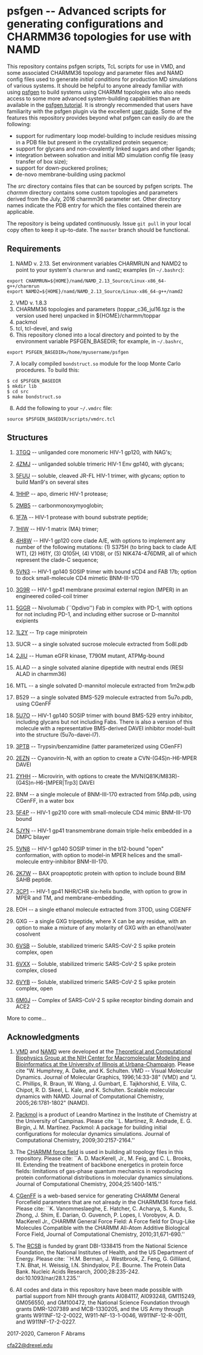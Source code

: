 # psfgen -- Advanced scripts for generating configurations and CHARMM36 topologies for use with NAMD

This repository contains psfgen scripts, TcL scripts for use in VMD, and some associated CHARMM36 topology and parameter files and NAMD config files used to generate _initial conditions_ for production MD simulations of various systems.  It should be helpful to anyone already familiar with using [psfgen](https://www.ks.uiuc.edu/Research/vmd/plugins/psfgen) to build systems using CHARMM topologies who also needs access to some more advanced system-building capabilities than are available in the [psfgen tutorial](https://www.ks.uiuc.edu/Research/namd/tutorial/NCSA2002/hands-on).  It is strongly recommended that users have familiarity with the psfgen plugin via the excellent [user guide](https://www.ks.uiuc.edu/Research/vmd/plugins/psfgen/ug.pdf). Some of the features this repository provides beyond what psfgen can easily do are the following:

* support for rudimentary loop model-building to include residues missing in a PDB file but present in the crystallized protein sequence;
* support for glycans and non-covalently linked sugars and other ligands;
* integration between solvation and initial MD simulation config file (easy transfer of box size);
* support for down-puckered prolines;
* de-novo membrane-building using packmol

The _src_ directory contains files that can be sourced by psfgen scripts.  The _charmm_ directory contains some custom topologies and parameters derived from the July, 2016 charmm36 parameter set.  Other directory names indicate the PDB entry for which the files contained therein are applicable.

The repository is being updated continuously.  Issue `git pull` in your local copy often to keep it up-to-date.  The `master` branch should be functional.

## Requirements

1. NAMD v. 2.13.  Set environment variables CHARMRUN and NAMD2 to point to your system's `charmrun` and `namd2`; examples (in `~/.bashrc`):
```
export CHARMRUN=${HOME}/namd/NAMD_2.13_Source/Linux-x86_64-g++/charmrun
export NAMD2=${HOME}/namd/NAMD_2.13_Source/Linux-x86_64-g++/namd2
```
2. VMD v. 1.8.3
3. CHARMM36 topologies and parameters (toppar_c36_jul16.tgz is the version used here) unpacked in ${HOME}/charmm/toppar
4. packmol
5. tcl, tcl-devel, and swig
6. This repository cloned into a local directory and pointed to by the environment variable PSFGEN_BASEDIR; for example, in `~/.bashrc`,
```
export PSFGEN_BASEDIR=/home/myusername/psfgen
```
7. A locally compiled `bondstruct.so` module for the loop Monte Carlo procedures.  To build this:

```
$ cd $PSFGEN_BASEDIR
$ mkdir lib
$ cd src
$ make bondstruct.so
```

8. Add the following to your `~/.vmdrc` file:
```
source $PSFGEN_BASEDIR/scripts/vmdrc.tcl
```

## Structures

1. [3TGQ](http://www.rcsb.org/pdb/explore/explore.do?structureId=3tgq) -- unliganded core monomeric HIV-1 gp120, with NAG's;

2. [4ZMJ](http://www.rcsb.org/pdb/explore/explore.do?structureId=4zmj) -- unliganded soluble trimeric HIV-1 Env gp140, with glycans;

3. [5FUU](http://www.rcsb.org/pdb/explore/explore.do?structureId=5fuu) -- soluble, cleaved JR-FL HIV-1 trimer, with glycans; option to build Man9's on several sites

4. [1HHP](http://www.rcsb.org/pdb/explore/explore.do?structureID=1hhp) -- apo, dimeric HIV-1 protease;

5. [2MB5](http://www.rcsb.org/pdb/explore/explore.do?structureID=2mb5) -- carbonmonoxymyoglobin;

6. [1F7A](http://www.rcsb.org/pdb/explore/explore.do?structureID=1f7a) -- HIV-1 protease with bound substrate peptide;

7. [1HIW](http://www.rcsb.org/pdb/explore/explore.do?structureID=1hiw) -- HIV-1 matrix (MA) trimer;

8. [4H8W](http://www.rcsb.org/pdb/explore/explore.do?structureID=4h8w) -- HIV-1 gp120 core clade A/E, with options to implement any number of the following mutations: (1) S375H (to bring back to clade A/E WT), (2) H61Y, (3) Q105H, (4) V108I, or (5) NIK474-476DMR, all of which represent the clade-C sequence;

9. [5VN3](http://www.rcsb.org/pdb/explore/explore.do?structureID=5vn3) -- HIV-1 gp140 SOSIP trimer with bound sCD4 and FAB 17b; option to dock small-molecule CD4 mimetic BNM-III-170

10. [3G9R](http://www.rcsb/org/pdb/explore/explore.do?structureID=3g9r) -- HIV-1 gp41 membrane proximal external region (MPER) in an engineered coiled-coil trimer  

11. [5GGR](http://www.rcsb.org/pdb/explore/explore.do?structureID=5ggr) -- Nivolumab (``Opdivo'') Fab in complex with PD-1, with options for not including PD-1, and including either sucrose or D-mannitol exipients

12. [1L2Y](http://www.rcsb.org/pdb/explore/explore.do?structureID=1l2y) -- Trp cage miniprotein

13. SUCR -- a single solvated sucrose molecule extracted from 5o8l.pdb

14. [2JIU](http://www.rcsb.org/pdb/explore.do?structureID=2jiu) -- Human eGFR kinase, T790M mutant, ATPMg-bound

15. ALAD -- a single solvated alanine dipeptide with neutral ends (RESI ALAD in charmm36)

16. MTL -- a single solvated D-mannitol molecule extracted from 1m2w.pdb

17. B529 -- a single solvated BMS-529 molecule extracted from 5u7o.pdb, using CGenFF

18. [5U7O](http://www.rcsb.org/pdb/explore/explore.do?structureID=5u7o) -- HIV-1 gp140 SOSIP trimer with bound BMS-529 entry inhibitor, including glycans but not including Fabs.  There is also a version of this molecule with a representative BMS-derived DAVEI inhibitor model-built into the structure (5u7o-davei-l7).

19. [3PTB](http://www.rcsb.org/pdb/explore/explore.do?structureID=3ptb) -- Trypsin/benzamidine (latter parameterized using CGenFF)

20. [2EZN](http://www.rcsb.org/pdb/explore/explore.do?structureID=2ezn) -- Cyanovirin-N, with an option to create a CVN-(G4S)n-H6-MPER DAVEI

21. [2YHH](http://www.rcsb.org/pdb/explore/explore.do?structureID=2yhh) -- Microvirin, with options to create the MVN(Q81K/M83R)-(G4S)n-H6-[MPER|Trp3] DAVEI

22. BNM -- a single molecule of BNM-III-170 extracted from 5f4p.pdb, using CGenFF, in a water box

23. [5F4P](http://www.rcsb.org/pdb/explore/explore.do?structureID=5f4p) -- HIV-1 gp210 core with small-molecule CD4 mimic BNM-III-170 bound

24. [5JYN](http://www.rcsb.org/pdb/explore/explore.do?structureID=5jyn) -- HIV-1 gp41 transmembrane domain triple-helix embedded in a DMPC bilayer

25. [5VN8](http://www.rcsb.org/pdb/explore/explore.do?structureID=5vn8) -- HIV-1 gp140 SOSIP trimer in the b12-bound "open" conformation, with option to model-in MPER helices and the small-molecule entry-inhibitor BNM-III-170.

26. [2K7W](http://www.rcsb.org/pdb/explore/explore.do?structureID=2k7w) -- BAX proapoptotic protein with option to include bound BIM SAHB peptide.

27. [3CP1](http://www.rcsb.org/pdb/explore/explore.do?structureID=3cp1) -- HIV-1 gp41 NHR/CHR six-helix bundle, with option to grow in MPER and TM, and membrane-embedding.

28. EOH -- a single ethanol molecule extracted from 3TOD, using CGENFF

29. GXG -- a single GXG tripeptide, where X can be any residue, with 
an option to make a mixture of any molarity of GXG with an ethanol/water
cosolvent

31. [6VSB](http://www.rcsb.org/pdb/explore/explore.do?structureID=6vsb) -- Soluble, stabilized trimeric SARS-CoV-2 S spike protein complex, open

32. [6VXX](http://www.rcsb.org/pdb/explore/explore.do?structureID=6vxx) -- Soluble, stabilized trimeric SARS-CoV-2 S spike protein complex, closed

33. [6VYB](http://www.rcsb.org/pdb/explore/explore.do?structureID=6vyb) -- Soluble, stabilized trimeric SARS-CoV-2 S spike protein complex, open

34. [6M0J](http://www.rcsb.org/pdb/explore/explore/explore.do?structureID=6m0j) -- Complex of SARS-CoV-2 S spike receptor binding domain and ACE2

More to come...

## Acknowledgments

1. [VMD](http://www.ks.uiuc.edu/Research/vmd) and [NAMD](http://www.ks.uiuc.edu/Research/namd) were developed at the [Theoretical and Computational Biophysics Group at the NIH Center for Macromolecular Modeling and Bioinformatics at the University of Illinois at Urbana-Champaign](http://www.ks.uiuc.edu).  Please cite "W. Humphrey, A. Dalke, and K. Schulten.  VMD -- Visual Molecular Dynamics. Journal of Molecular Graphics, 1996;14:33-38" (VMD) and "J. C. Phillips, R. Braun, W. Wang, J. Gumbart, E. Tajkhorshid, E. Villa, C. Chipot, R. D. Skeel, L. Kale, and K. Schulten. Scalable molecular dynamics with NAMD. Journal of Computational Chemistry, 2005;26:1781-1802" (NAMD).

2. [Packmol](https://www.ime.unicamp.br/~martinez/packmol/userguide.shtml) is a product of Leandro Martinez in the Institute of Chemistry at the University of Campinas.  Please cite ``L. Martínez, R. Andrade, E. G. Birgin, J. M. Martínez. Packmol: A package for building initial configurations for molecular dynamics simulations. Journal of Computational Chemistry, 2009;30:2157-2164.'' 

3. The [CHARMM force field](http://mackerell.umaryland.edu/charmm_ff.shtml) is used in building all topology files in this repository.  Please cite: ``A. D. MacKerell, Jr., M. Feig, and C. L. Brooks, III. Extending the treatment of backbone energetics in protein force fields: limitations of gas-phase quantum mechanics in reproducing protein conformational distributions in molecular dynamics simulations. Journal of Computational Chemistry, 2004;25:1400-1415.''

4. [CGenFF](https://cgenff.paramchem.org/) is a web-based service for generating CHARMM General Forcefield parameters that are not already in the CHARMM36 force field.  Please cite: ``K. Vanommeslaeghe, E. Hatcher, C. Acharya, S. Kundu, S. Zhong, J. Shim, E. Darian, O. Guvench, P. Lopes, I. Vorobyov, A. D. MacKerell Jr., CHARMM General Force Field: A Force field for Drug-Like Molecules Compatible with the CHARMM All-Atom Additive Biological Force Field, Journal of Computational Chemistry, 2010;31,671-690.'' 

5. The [RCSB](https://rcsb.org) is funded by grant DBI-1338415 from the National Science Foundation, the National Institutes of Health, and the US Department of Energy.  Please cite:  ``H.M. Berman, J. Westbrook, Z. Feng, G. Gilliland, T.N. Bhat, H. Weissig, I.N. Shindyalov, P.E. Bourne. The Protein Data Bank. Nucleic Acids Research, 2000;28:235-242. doi:10.1093/nar/28.1.235.''

6. All codes and data in this repository have been made possible with partial support from NIH through grants AI084117, AI093248, GM115249, GM056550, and GM100472, the National Science Foundation through grants DMR-1207389 and MCB-1330205, and the US Army through grants W911NF-12-2-0022, W911-NF-13-1-0046, W911NF-12-R-0011, and W911NF-17-2-0227.

2017-2020, Cameron F Abrams

cfa22@drexel.edu

